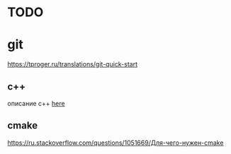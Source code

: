 # TODO

# git
https://tproger.ru/translations/git-quick-start

## c++
описание c++ [here](c++.md) 

## cmake
https://ru.stackoverflow.com/questions/1051669/Для-чего-нужен-cmake



